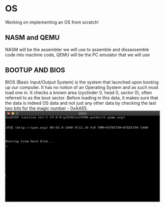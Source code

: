 # OS

Working on implementing an OS from scratch!

## NASM and QEMU
NASM will be the assembler we will use to assemble and dissassemble code into machine code, QEMU will be the PC emulator that we will use

## BOOTUP AND BIOS
BIOS (Basic Input/Output System) is the system that launched upon booting up our computer. It has no notion of an Operating System and as such must load one in. It checks a known area (cyclinder 0, head 0, sector 0), often referred to as the boot sector. Before loading in this data, it makes sure that the data is indeed OS data and not just any other data by checking the last two bits for the magic number - 0xAA55.
![Alt-text](./images/loop_boot_up.png?raw=true "Loop boot up")



